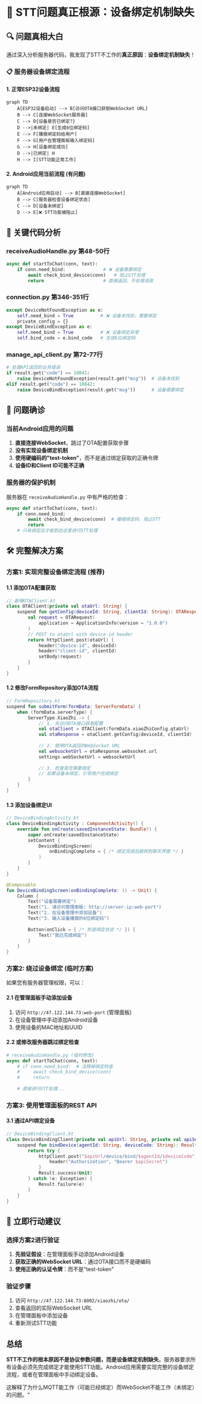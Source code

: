 # 🎯 STT问题真正根源：设备绑定机制缺失

## 🔍 问题真相大白

通过深入分析服务器代码，我发现了STT不工作的**真正原因**：**设备绑定机制缺失**！

### 📋 服务器设备绑定流程

#### 1. 正常ESP32设备流程
```mermaid
graph TD
    A[ESP32设备启动] --> B[访问OTA接口获取WebSocket URL]
    B --> C[连接WebSocket服务器]
    C --> D{设备是否已绑定?}
    D -->|未绑定| E[生成6位绑定码]
    E --> F[播报绑定码给用户]
    F --> G[用户在管理面板输入绑定码]
    G --> H[设备绑定成功]
    D -->|已绑定| H
    H --> I[STT功能正常工作]
```

#### 2. Android应用当前流程 (有问题)
```mermaid
graph TD
    A[Android应用启动] --> B[直接连接WebSocket]
    B --> C[服务器检查设备绑定状态]
    C --> D[设备未绑定]
    D --> E[❌ STT功能被阻止]
```

## 🔧 关键代码分析

### receiveAudioHandle.py 第48-50行
```python
async def startToChat(conn, text):
    if conn.need_bind:              # ❌ 设备需要绑定
        await check_bind_device(conn)   # 阻止STT处理
        return                      # 直接返回，不处理语音
```

### connection.py 第346-351行  
```python
except DeviceNotFoundException as e:
    self.need_bind = True          # ❌ 设备未找到，需要绑定
    private_config = {}
except DeviceBindException as e:
    self.need_bind = True          # ❌ 设备绑定异常
    self.bind_code = e.bind_code   # 生成6位绑定码
```

### manage_api_client.py 第72-77行
```python
# 处理API返回的业务错误
if result.get("code") == 10041:
    raise DeviceNotFoundException(result.get("msg"))  # 设备未找到
elif result.get("code") == 10042:
    raise DeviceBindException(result.get("msg"))      # 设备需要绑定
```

## 🎯 问题确诊

### 当前Android应用的问题
1. **直接连接WebSocket**，跳过了OTA配置获取步骤
2. **没有实现设备绑定机制**
3. **使用硬编码的"test-token"**，而不是通过绑定获取的正确令牌
4. **设备ID和Client ID可能不正确**

### 服务器的保护机制
服务器在 `receiveAudioHandle.py` 中有严格的检查：
```python
async def startToChat(conn, text):
    if conn.need_bind:
        await check_bind_device(conn)  # 播报绑定码，阻止STT
        return
    # 只有绑定后才能到达这里进行STT处理
```

## 🛠️ 完整解决方案

### 方案1: 实现完整设备绑定流程 (推荐)

#### 1.1 添加OTA配置获取
```kotlin
// 新增OTAClient.kt
class OTAClient(private val otaUrl: String) {
    suspend fun getConfig(deviceId: String, clientId: String): OTAResponse {
        val request = OTARequest(
            application = ApplicationInfo(version = "1.0.0")
        )
        // POST to otaUrl with device-id header
        return httpClient.post(otaUrl) {
            header("device-id", deviceId)
            header("client-id", clientId)
            setBody(request)
        }
    }
}
```

#### 1.2 修改FormRepository添加OTA流程
```kotlin
// FormRepository.kt
suspend fun submitForm(formData: ServerFormData) {
    when (formData.serverType) {
        ServerType.XiaoZhi -> {
            // 1. 先访问OTA接口获取配置
            val otaClient = OTAClient(formData.xiaoZhiConfig.qtaUrl)
            val otaResponse = otaClient.getConfig(deviceId, clientId)
            
            // 2. 使用OTA返回的WebSocket URL
            val websocketUrl = otaResponse.websocket.url
            settings.webSocketUrl = websocketUrl
            
            // 3. 检查是否需要绑定
            // 如果设备未绑定，引导用户完成绑定
        }
    }
}
```

#### 1.3 添加设备绑定UI
```kotlin
// DeviceBindingActivity.kt
class DeviceBindingActivity : ComponentActivity() {
    override fun onCreate(savedInstanceState: Bundle?) {
        super.onCreate(savedInstanceState)
        setContent {
            DeviceBindingScreen(
                onBindingComplete = { /* 绑定完成后跳转到聊天界面 */ }
            )
        }
    }
}

@Composable
fun DeviceBindingScreen(onBindingComplete: () -> Unit) {
    Column {
        Text("设备需要绑定")
        Text("1. 请访问管理面板: http://server-ip:web-port")
        Text("2. 在设备管理中添加设备")
        Text("3. 输入设备播报的6位绑定码")
        
        Button(onClick = { /* 检查绑定状态 */ }) {
            Text("我已完成绑定")
        }
    }
}
```

### 方案2: 绕过设备绑定 (临时方案)

如果您有服务器管理权限，可以：

#### 2.1 在管理面板手动添加设备
1. 访问 `http://47.122.144.73:web-port` (管理面板)
2. 在设备管理中手动添加Android设备
3. 使用设备的MAC地址和UUID

#### 2.2 或修改服务器跳过绑定检查
```python
# receiveAudioHandle.py (临时修改)
async def startToChat(conn, text):
    # if conn.need_bind:  # 注释掉绑定检查
    #     await check_bind_device(conn)
    #     return
    
    # 直接进行STT处理...
```

### 方案3: 使用管理面板的REST API

#### 3.1 通过API绑定设备
```kotlin
// DeviceBindingClient.kt
class DeviceBindingClient(private val apiUrl: String, private val apiSecret: String) {
    suspend fun bindDevice(agentId: String, deviceCode: String): Result<Unit> {
        return try {
            httpClient.post("$apiUrl/device/bind/$agentId/$deviceCode") {
                header("Authorization", "Bearer $apiSecret")
            }
            Result.success(Unit)
        } catch (e: Exception) {
            Result.failure(e)
        }
    }
}
```

## 🚀 立即行动建议

### 选择方案2进行验证
1. **先验证假设**：在管理面板手动添加Android设备
2. **获取正确的WebSocket URL**：通过OTA接口而不是硬编码
3. **使用正确的认证令牌**：而不是"test-token"

### 验证步骤
1. 访问 `http://47.122.144.73:8002/xiaozhi/ota/`
2. 查看返回的实际WebSocket URL
3. 在管理面板中添加设备
4. 重新测试STT功能

## 总结

**STT不工作的根本原因不是协议参数问题，而是设备绑定机制缺失**。服务器要求所有设备必须先完成绑定才能使用STT功能。Android应用需要实现完整的设备绑定流程，或者在管理面板中手动绑定设备。

这解释了为什么MQTT能工作（可能已经绑定）而WebSocket不能工作（未绑定）的问题。" 